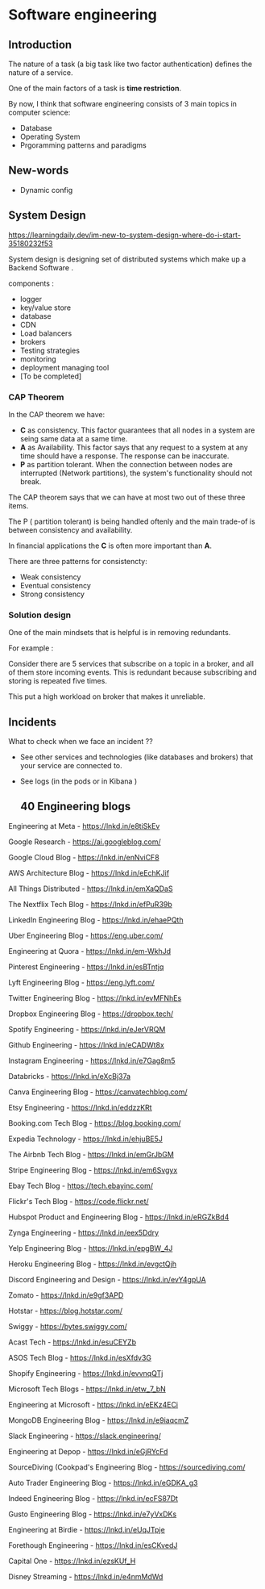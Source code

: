 # Software engineering

## Introduction

The nature of a task (a big task like two factor authentication) defines the nature of a service.

One of the main factors of a task is **time restriction**. 

By now, I think that software engineering consists of 3 main topics in computer science:

* Database
* Operating System
* Prgoramming patterns and paradigms

## New-words 

* Dynamic config


## System Design 

https://learningdaily.dev/im-new-to-system-design-where-do-i-start-35180232f53

System design is designing set of distributed systems which make up 
a Backend Software .

components : 
* logger
* key/value store
* database
* CDN
* Load balancers
* brokers
* Testing strategies
* monitoring
* deployment managing tool
* [To be completed]


### CAP Theorem

In the CAP theorem we have:
- **C** as consistency. This factor guarantees that all nodes in a system are seing same data at a same time.
- **A** as Availability. This factor says that any request to a system at any time should have a response. The response can be inaccurate.
- **P** as partition tolerant. When the connection between nodes are interrupted (Network partitions), the system's functionality should not break. 

The CAP theorem says that we can have at most two out of these three items. 

The P ( partition tolerant) is being handled oftenly and the main trade-of is between consistency and availability.

In financial applications the **C** is often more important than **A**.

There are three patterns for consistencty:
- Weak consistency
- Eventual consistency
- Strong consistency

### Solution design 

One of the main mindsets that is helpful is in removing redundants. 

For example : 

Consider there are 5 services that subscribe on a topic in a broker, and all of them store incoming events. This is redundant because subscribing and storing is repeated five times. 

This put a high workload on broker that makes it unreliable. 

## Incidents 

What to check when we face an incident ?? 
* See other services and technologies (like databases and brokers) that your service are connected to. 
* See logs (in the pods or in Kibana )

  ## 40 Engineering blogs

Engineering at Meta - https://lnkd.in/e8tiSkEv

Google Research - https://ai.googleblog.com/

Google Cloud Blog - https://lnkd.in/enNviCF8


AWS Architecture Blog - https://lnkd.in/eEchKJif

All Things Distributed - https://lnkd.in/emXaQDaS

The Nextflix Tech Blog - https://lnkd.in/efPuR39b

LinkedIn Engineering Blog - https://lnkd.in/ehaePQth

Uber Engineering Blog - https://eng.uber.com/

Engineering at Quora - https://lnkd.in/em-WkhJd

Pinterest Engineering - https://lnkd.in/esBTntjq

Lyft Engineering Blog - https://eng.lyft.com/

Twitter Engineering Blog - https://lnkd.in/evMFNhEs

Dropbox Engineering Blog - https://dropbox.tech/

Spotify Engineering - https://lnkd.in/eJerVRQM

Github Engineering - https://lnkd.in/eCADWt8x

Instagram Engineering - https://lnkd.in/e7Gag8m5

Databricks - https://lnkd.in/eXcBj37a

Canva Engineering Blog - https://canvatechblog.com/

Etsy Engineering - https://lnkd.in/eddzzKRt


Booking.com Tech Blog - https://blog.booking.com/

Expedia Technology - https://lnkd.in/ehjuBE5J

The Airbnb Tech Blog - https://lnkd.in/emGrJbGM

Stripe Engineering Blog - https://lnkd.in/em6Svgyx

Ebay Tech Blog - https://tech.ebayinc.com/

Flickr's Tech Blog - https://code.flickr.net/

Hubspot Product and Engineering Blog - https://lnkd.in/eRGZkBd4

Zynga Engineering - https://lnkd.in/eex5Ddry

Yelp Engineering Blog - https://lnkd.in/epgBW_4J

Heroku Engineering Blog - https://lnkd.in/evgctQjh

Discord Engineering and Design - https://lnkd.in/evY4gpUA

Zomato - https://lnkd.in/e9gf3APD

Hotstar - https://blog.hotstar.com/

Swiggy - https://bytes.swiggy.com/

Acast Tech - https://lnkd.in/esuCEYZb

ASOS Tech Blog - https://lnkd.in/esXfdv3G

Shopify Engineering - https://lnkd.in/evvnqQTj

Microsoft Tech Blogs - https://lnkd.in/etw_7_bN

Engineering at Microsoft - https://lnkd.in/eEKz4ECi

MongoDB Engineering Blog - https://lnkd.in/e9iaqcmZ

Slack Engineering - https://slack.engineering/

Engineering at Depop - https://lnkd.in/eGjRYcFd

SourceDiving (Cookpad's Engineering Blog - https://sourcediving.com/

Auto Trader Engineering Blog - https://lnkd.in/eGDKA_g3

Indeed Engineering Blog - https://lnkd.in/ecFS87Dt

Gusto Engineering Blog - https://lnkd.in/e7yVxDKs

Engineering at Birdie - https://lnkd.in/eUqJTpje

Forethough Engineering - https://lnkd.in/esCKvedJ

Capital One - https://lnkd.in/ezsKUf_H

Disney Streaming - https://lnkd.in/e4nmMdWd
